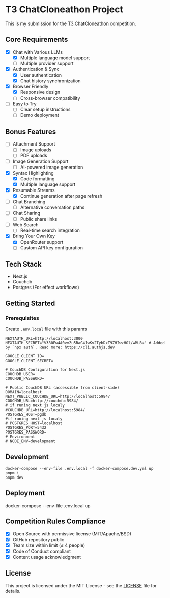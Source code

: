 # T3 ChatCloneathon Project

This is my submission for the [T3 ChatCloneathon](https://cloneathon.t3.chat/) competition.

## Core Requirements

- [x] Chat with Various LLMs
  - [x] Multiple language model support
  - [ ] Multiple provider support
- [x] Authentication & Sync
  - [x] User authentication
  - [x] Chat history synchronization
- [x] Browser Friendly
  - [x] Responsive design
  - [ ] Cross-browser compatibility
- [ ] Easy to Try
  - [ ] Clear setup instructions
  - [ ] Demo deployment

## Bonus Features

- [ ] Attachment Support
  - [ ] Image uploads
  - [ ] PDF uploads
- [ ] Image Generation Support
  - [ ] AI-powered image generation
- [x] Syntax Highlighting
  - [x] Code formatting
  - [x] Multiple language support
- [x] Resumable Streams
  - [x] Continue generation after page refresh
- [ ] Chat Branching
  - [ ] Alternative conversation paths
- [ ] Chat Sharing
  - [ ] Public share links
- [ ] Web Search
  - [ ] Real-time search integration
- [x] Bring Your Own Key
  - [x] OpenRouter support
  - [ ] Custom API key configuration

## Tech Stack

- Next.js
- Couchdb
- Postgres (For effect workflows) 

## Getting Started

### Prerequisites

Create `.env.local` file with this params
```
NEXTAUTH_URL=http://localhost:3000
NEXTAUTH_SECRET="V380Fw4A0vvZu5RaG4IwKv2TybDxT9ZHIwzHOl/wMU8=" # Added by `npx auth`. Read more: https://cli.authjs.dev

GOOGLE_CLIENT_ID=
GOOGLE_CLIENT_SECRET=

# CouchDB Configuration for Next.js
COUCHDB_USER=
COUCHDB_PASSWORD=

# Public CouchDB URL (accessible from client-side)
DOMAIN=localhost
NEXT_PUBLIC_COUCHDB_URL=http://localhost:5984/
COUCHDB_URL=http://couchdb:5984/
# if runing next js localy
#COUCHDB_URL=http://localhost:5984/
POSTGRES_HOST=pgdb
#if runing next js localy
# POSTGRES_HOST=localhost
POSTGRES_PORT=5432
POSTGRES_PASSWORD=
# Environment
# NODE_ENV=development

```


## Development

```
docker-compose --env-file .env.local -f docker-compose.dev.yml up
pnpm i
pnpm dev
```

## Deployment

docker-compose --env-file .env.local up

## Competition Rules Compliance

- [x] Open Source with permissive license (MIT/Apache/BSD)
- [x] GitHub repository public
- [x] Team size within limit (≤ 4 people)
- [x] Code of Conduct compliant
- [x] Content usage acknowledgment

## License

This project is licensed under the MIT License - see the [LICENSE](LICENSE) file for details.